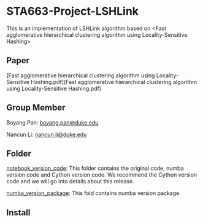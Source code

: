 # STA663-Project-LSHLink
This is an implementation of LSHLink algorithm based on &lt;Fast agglomerative hierarchical clustering algorithm using Locality-Sensitive Hashing>



## Paper

 [Fast agglomerative hierarchical clustering algorithm using Locality-Sensitive Hashing.pdf](Fast agglomerative hierarchical clustering algorithm using Locality-Sensitive Hashing.pdf) 



## Group Member

Boyang Pan: <boyang.pan@duke.edu>

Nancun Li: nancun.li@duke.edu 



## Folder 

[notebook_version_code](https://github.com/Brian1357/STA663-Project-LSHLink/tree/master/notebook_version_code): This folder contains the original code, numba version code and Cython version code. We recommend the Cython version code and we will go into details about this release.

[numba_version_package](https://github.com/Brian1357/STA663-Project-LSHLink/tree/master/numba_version_package): This fold contains numba version package.



## Install





